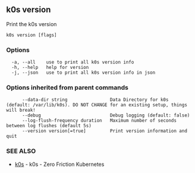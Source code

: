 ## k0s version

Print the k0s version

```shell
k0s version [flags]
```

### Options

```shell
  -a, --all    use to print all k0s version info
  -h, --help   help for version
  -j, --json   use to print all k0s version info in json
```

### Options inherited from parent commands

```shell
      --data-dir string                Data Directory for k0s (default: /var/lib/k0s). DO NOT CHANGE for an existing setup, things will break!
      --debug                          Debug logging (default: false)
      --log-flush-frequency duration   Maximum number of seconds between log flushes (default 5s)
      --version version[=true]         Print version information and quit
```

### SEE ALSO

* [k0s](k0s.md) - k0s - Zero Friction Kubernetes